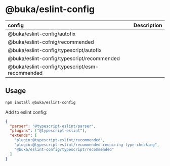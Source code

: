 # @buka/eslint-config

| config                                         | Description |
| :--------------------------------------------- | :---------- |
| @buka/eslint-config/autofix                    |
| @buka/eslint-cofnig/recommended                |
| @buka/eslint-config/typescript/autofix         |
| @buka/eslint-config/typescript/recommended     |
| @buka/eslint-config/typescript/esm-recommended |

## Usage

```bash
npm install @buka/eslint-config
```

Add to eslint config:

```json
{
  "parser": "@typescript-eslint/parser",
  "plugins": ["@typescript-eslint"],
  "extends": [
    "plugin:@typescript-eslint/recommended",
    "plugin:@typescript-eslint/recommended-requiring-type-checking",
    "@buka/eslint-config/typescript/recommended"
  ]
}
```
